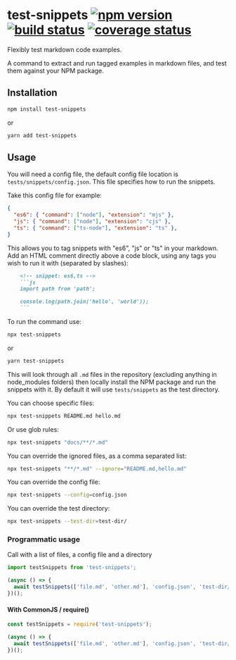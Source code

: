 # test-snippets [![npm version][npm-badge]][npm-url] [![build status][circle-badge]][circle-url] [![coverage status][coverage-badge]][coverage-url]

Flexibly test markdown code examples.

A command to extract and run tagged examples in markdown files, and test them against your NPM package.

## Installation

```bash
npm install test-snippets
```
or
```bash
yarn add test-snippets
```

## Usage

You will need a config file, the default config file location is `tests/snippets/config.json`. This file specifies how to run the snippets.

Take this config file for example:

<!-- snippet: json -->
```json
{
  "es6": { "command": ["node"], "extension": "mjs" },
  "js": { "command": ["node"], "extension": "cjs" },
  "ts": { "command": ["ts-node"], "extension": "ts" },
}
```

This allows you to tag snippets with "es6", "js" or "ts" in your markdown. Add an HTML comment directly above a code block, using any tags you wish to run it with (separated by slashes):

```md
    <!-- snippet: es6,ts -->
    ```js
    import path from 'path';

    console.log(path.join('hello', 'world'));
    ```
```

To run the command use:

```bash
npx test-snippets
```
or
```bash
yarn test-snippets
```

This will look through all `.md` files in the repository (excluding anything in node_modules folders) then locally install the NPM package and run the snippets with it. By default it will use `tests/snippets` as the test directory.

You can choose specific files:

```bash
npx test-snippets README.md hello.md
```

Or use glob rules:

```bash
npx test-snippets "docs/**/*.md"
```

You can override the ignored files, as a comma separated list:

```bash
npx test-snippets "**/*.md" --ignore="README.md,hello.md"
```

You can override the config file:

```bash
npx test-snippets --config=config.json
```

You can override the test directory:

```bash
npx test-snippets --test-dir=test-dir/
```

### Programmatic usage

Call with a list of files, a config file and a directory

```js
import testSnippets from 'test-snippets';

(async () => {
  await testSnippets(['file.md', 'other.md'], 'config.json', 'test-dir/');
})();
```

#### With CommonJS / require()

```js
const testSnippets = require('test-snippets');

(async () => {
  await testSnippets(['file.md', 'other.md'], 'config.json', 'test-dir/');
})();
```

[npm-badge]: https://badge.fury.io/js/test-snippets.svg
[npm-url]: https://www.npmjs.com/package/test-snippets

[circle-badge]: https://circleci.com/gh/peterjwest/test-snippets.svg?style=shield
[circle-url]: https://circleci.com/gh/peterjwest/test-snippets

[coverage-badge]: https://coveralls.io/repos/peterjwest/test-snippets/badge.svg?branch=main&service=github
[coverage-url]: https://coveralls.io/github/peterjwest/test-snippets?branch=main

